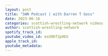 ```yaml
---
layout: post
title: "SWN Podcast | with Darren T Goss"
date: 2023-06-16
categories: scottish-wrestling-network videos
author: scottish-wrestling-network
spotify_track_id: 
youtube_video_id: esU9Df2p9EU
apple_track_id: 
youtube_metadata: 
---
```

